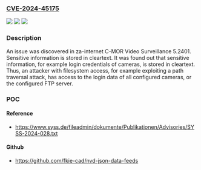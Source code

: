 ### [CVE-2024-45175](https://cve.mitre.org/cgi-bin/cvename.cgi?name=CVE-2024-45175)
![](https://img.shields.io/static/v1?label=Product&message=n%2Fa&color=blue)
![](https://img.shields.io/static/v1?label=Version&message=n%2Fa&color=blue)
![](https://img.shields.io/static/v1?label=Vulnerability&message=n%2Fa&color=brighgreen)

### Description

An issue was discovered in za-internet C-MOR Video Surveillance 5.2401. Sensitive information is stored in cleartext. It was found out that sensitive information, for example login credentials of cameras, is stored in cleartext. Thus, an attacker with filesystem access, for example exploiting a path traversal attack, has access to the login data of all configured cameras, or the configured FTP server.

### POC

#### Reference
- https://www.syss.de/fileadmin/dokumente/Publikationen/Advisories/SYSS-2024-028.txt

#### Github
- https://github.com/fkie-cad/nvd-json-data-feeds

